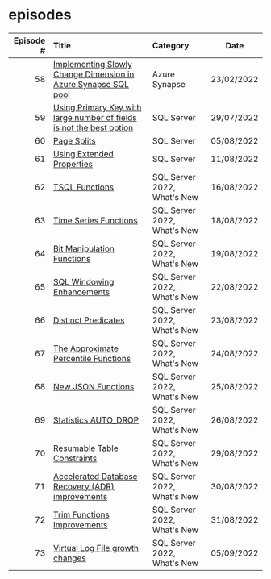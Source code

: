 # episodes

| Episode # | Title | Category | Date |
| ---: | :--- | :--- | :---: |
| 58 | [Implementing Slowly Change Dimension in Azure Synapse SQL pool](https://github.com/antonchgr/episodes/tree/main/E58) | Azure Synapse | 23/02/2022 |
| 59 | [Using Primary Key with large number of fields is not the best option](https://github.com/antonchgr/episodes/tree/main/E59) | SQL Server | 29/07/2022 |
| 60 | [Page Splits](https://github.com/antonchgr/episodes/tree/main/E60) | SQL Server | 05/08/2022 |
| 61 | [Using Extended Properties](https://github.com/antonchgr/episodes/tree/main/E61) | SQL Server | 11/08/2022 |
| 62 | [TSQL Functions](https://github.com/antonchgr/episodes/tree/main/E62) | SQL Server 2022, What's New | 16/08/2022 |
| 63 | [Time Series Functions](https://github.com/antonchgr/episodes/tree/main/E63) |  SQL Server 2022, What's New | 18/08/2022 |
| 64 | [Bit Manipulation Functions](https://github.com/antonchgr/episodes/tree/main/E64) |  SQL Server 2022, What's New | 19/08/2022 |
| 65 | [SQL Windowing Enhancements](https://github.com/antonchgr/episodes/tree/main/E65) |  SQL Server 2022, What's New | 22/08/2022 |
| 66 | [Distinct Predicates](https://github.com/antonchgr/episodes/tree/main/E66) |  SQL Server 2022, What's New | 23/08/2022 |
| 67 | [The Approximate Percentile Functions](https://github.com/antonchgr/episodes/tree/main/E67) |  SQL Server 2022, What's New | 24/08/2022 |
| 68 | [New JSON Functions](https://github.com/antonchgr/episodes/tree/main/E68) |  SQL Server 2022, What's New | 25/08/2022 |
| 69 | [Statistics AUTO_DROP](https://github.com/antonchgr/episodes/tree/main/E69) |  SQL Server 2022, What's New | 26/08/2022 |
| 70 | [Resumable Table Constraints](https://github.com/antonchgr/episodes/tree/main/E70) |  SQL Server 2022, What's New | 29/08/2022 |
| 71 | [Accelerated Database Recovery (ADR) improvements](https://github.com/antonchgr/episodes/tree/main/E71) |  SQL Server 2022, What's New | 30/08/2022 |
| 72 | [Trim Functions Improvements](https://github.com/antonchgr/episodes/tree/main/E72) |  SQL Server 2022, What's New | 31/08/2022 |
| 73 | [Virtual Log File growth changes](https://github.com/antonchgr/episodes/tree/main/E73) |  SQL Server 2022, What's New | 05/09/2022 |
